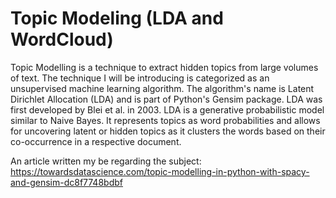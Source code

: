 # Topic Modeling (LDA and WordCloud)
Topic Modelling is a technique to extract hidden topics from large volumes of text. The technique I will be introducing is categorized as an unsupervised machine learning algorithm. The algorithm's name is Latent Dirichlet Allocation (LDA) and is part of Python's Gensim package.
LDA was first developed by Blei et al. in 2003. LDA is a generative probabilistic model similar to Naive Bayes. It represents topics as word probabilities and allows for uncovering latent or hidden topics as it clusters the words based on their co-occurrence in a respective document.

An article written my be regarding the subject:
https://towardsdatascience.com/topic-modelling-in-python-with-spacy-and-gensim-dc8f7748bdbf
